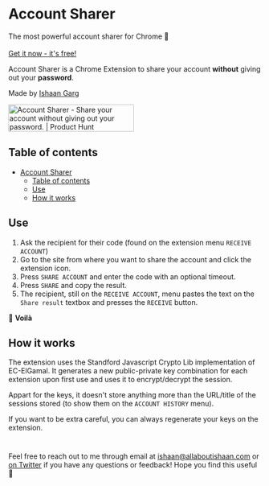 # Account Sharer
The most powerful account sharer for Chrome 💎 <br><br>
[Get it now - it's free!](https://chrome.google.com/webstore/detail/account-sharer/ickmhacpabgcbnefffalhfodifihmnfa)

Account Sharer is a Chrome Extension to share your account **without** giving out your **password**.

Made by [Ishaan Garg](https://www.ishaantek.com)

<a href="https://www.producthunt.com/posts/account-sharer?utm_source=badge-featured&utm_medium=badge&utm_souce=badge-account-sharer" target="_blank"><img src="https://api.producthunt.com/widgets/embed-image/v1/featured.svg?post_id=323123&theme=dark" alt="Account Sharer - Share your account without giving out your password. | Product Hunt" style="width: 250px; height: 54px;" width="250" height="54" /></a>

## Table of contents
- [Account Sharer](#account-sharer)
  - [Table of contents](#table-of-contents)
  - [Use](#use)
  - [How it works](#how-it-works)
## Use

1. Ask the recipient for their code (found on the extension menu `RECEIVE ACCOUNT`) 
2. Go to the site from where you want to share the account and click the extension icon.
3. Press `SHARE ACCOUNT` and enter the code with an optional timeout.
4. Press `SHARE` and copy the result.
5. The recipient, still on the `RECEIVE ACCOUNT`, menu pastes the text on the `Share result` textbox and presses the `RECEIVE` button.

:tophat:
**Voilà**

## How it works

The extension uses the Standford Javascript Crypto Lib implementation of EC-ElGamal. It generates a new public-private key combination for each extension upon first use and uses it to encrypt/decrypt the session.

Appart for the keys, it doesn't store anything more than the URL/title of the sessions stored (to show them on the `ACCOUNT HISTORY` menu).

If you want to be extra careful, you can always regenerate your keys on the extension.

#
 Feel free to reach out to me through email at ishaan@allaboutishaan.com or [on Twitter](https://twitter.com/allaboutishaan) if you have any questions or feedback! Hope you find this useful 💙
